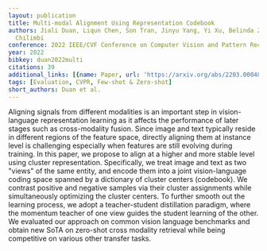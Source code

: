 ```yaml
---
layout: publication
title: Multi-modal Alignment Using Representation Codebook
authors: Jiali Duan, Liqun Chen, Son Tran, Jinyu Yang, Yi Xu, Belinda Zeng, Trishul
  Chilimbi
conference: 2022 IEEE/CVF Conference on Computer Vision and Pattern Recognition (CVPR)
year: 2022
bibkey: duan2022multi
citations: 39
additional_links: [{name: Paper, url: 'https://arxiv.org/abs/2203.00048'}]
tags: [Evaluation, CVPR, Few-shot & Zero-shot]
short_authors: Duan et al.
---
```

Aligning signals from different modalities is an important step in
vision-language representation learning as it affects the performance of later
stages such as cross-modality fusion. Since image and text typically reside in
different regions of the feature space, directly aligning them at instance
level is challenging especially when features are still evolving during
training. In this paper, we propose to align at a higher and more stable level
using cluster representation. Specifically, we treat image and text as two
"views" of the same entity, and encode them into a joint vision-language coding
space spanned by a dictionary of cluster centers (codebook). We contrast
positive and negative samples via their cluster assignments while
simultaneously optimizing the cluster centers. To further smooth out the
learning process, we adopt a teacher-student distillation paradigm, where the
momentum teacher of one view guides the student learning of the other. We
evaluated our approach on common vision language benchmarks and obtain new SoTA
on zero-shot cross modality retrieval while being competitive on various other
transfer tasks.